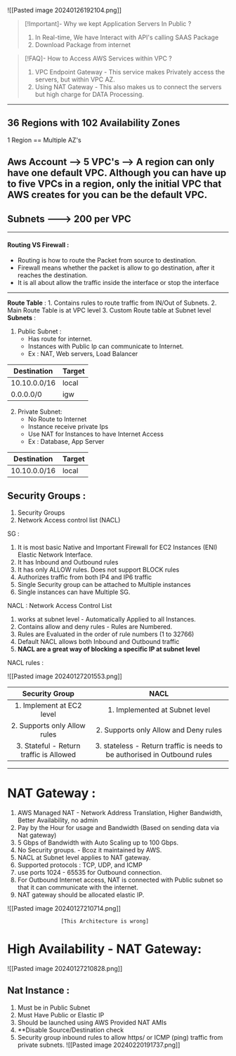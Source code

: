 
![[Pasted image 20240126192104.png]]


>[!Important]- Why we kept Application Servers In Public ? 
>
> 1. In Real-time, We have  Interact with API's calling SAAS Package 
> 2. Download Package from internet

>[!FAQ]- How to Access AWS Services within VPC ?
>1. VPC Endpoint Gateway - This service makes Privately access the servers, but within VPC AZ.
>2. Using NAT Gateway - This also makes us to connect the servers but high charge for DATA Processing.

***
## **36 Regions with 102 Availability Zones** 

1 Region == Multiple AZ's


##  Aws Account --> 5 VPC's --> **A region can only have one default VPC**. Although you can have up to five VPCs in a region, only the initial VPC that AWS creates for you can be the default VPC.

## Subnets  ---> 200 per VPC 


----
#### Routing  VS Firewall :

- Routing is how to route the Packet from source to destination.
- Firewall means whether the packet is allow to go destination, after it reaches the destination.
- It is all about allow the traffic inside the interface or stop the interface

****

**Route Table** : 
		1. Contains rules to route traffic from IN/Out of Subnets.
		2. Main Route Table is at VPC level
		3. Custom Route table at Subnet level
**Subnets** : 

1. Public Subnet : 
     *  Has route for internet.
     * Instances with Public Ip can communicate to Internet.
     * Ex : NAT, Web servers, Load Balancer

| **Destination** | **Target** |
| ---- | ---- |
| 10.10.0.0/16 | local |
| 0.0.0.0/0 | igw |

2. Private Subnet:
     * No Route to Internet
     * Instance receive private Ips
     * Use NAT for Instances to have Internet Access
     * Ex : Database, App Server
     
| **Destination** | **Target** |
| ---- | ---- |
| 10.10.0.0/16 | local |

## **Security Groups** :

1. Security Groups
2. Network Access control list (NACL)


SG : 
1. It is most basic Native and Important Firewall for EC2 Instances (ENI) Elastic Network Interface.
2.  It has Inbound and Outbound rules
3. It has only ALLOW rules. Does not support BLOCK rules
4. Authorizes traffic from both IP4 and IP6 traffic
5. Single Security group can be attached to Multiple instances
6. Single instances can have Multiple SG.

NACL : Network Access Control List 

1. works at subnet level - Automatically Applied to all Instances.
2. Contains allow and deny rules - Rules are Numbered.
3. Rules are Evaluated in the order of rule numbers (1 to 32766)
4. Default NACL allows both Inbound and Outbound traffic
5.  **NACL are a great way of blocking a specific IP at subnet level**

NACL rules :

![[Pasted image 20240127201553.png]]


| **Security Group** | **NACL** |
| :--: | :--: |
| 1. Implement at EC2 level | 1. Implemented at Subnet level |
| 2.  Supports only Allow rules | 2. Supports only Allow and Deny rules |
| 3. Stateful - Return traffic is Allowed | 3. stateless - Return traffic is needs to be authorised in Outbound rules |

-----------------------

# **NAT Gateway** :

1. AWS Managed NAT - Network Address Translation, Higher Bandwidth, Better Availability, no admin
2. Pay by the Hour for usage and Bandwidth (Based on sending data via Nat gateway)
3. 5 Gbps of Bandwidth with Auto Scaling up to 100 Gbps.
4. No Security groups. - Bcoz it maintained by AWS.
5. NACL at Subnet level applies to NAT gateway.
6. Supported protocols : TCP, UDP, and ICMP
7. use ports 1024 - 65535 for Outbound connection.
8. For Outbound Internet access, NAT is connected with Public subnet so that it can communicate with the internet.
9. NAT gateway should be allocated elastic IP.

![[Pasted image 20240127210714.png]]

                     [This Architecture is wrong]

# High Availability - NAT Gateway:

![[Pasted image 20240127210828.png]]


## Nat Instance :

1. Must be in Public Subnet
2. Must Have Public  or Elastic IP
3. Should be launched using AWS Provided NAT AMIs
4. **Disable Source/Destination check
5. Security group inbound rules to allow https/ or ICMP (ping) traffic from private subnets.
![[Pasted image 20240220191737.png]]